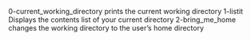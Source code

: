0-current_working_directory prints the current working directory
1-listit Displays the contents list of your current directory
2-bring_me_home  changes the working directory to the user’s home directory
